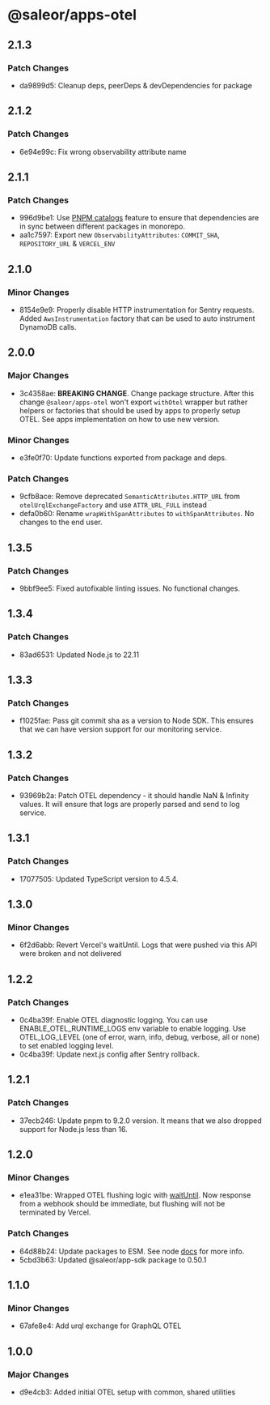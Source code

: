 # @saleor/apps-otel

## 2.1.3

### Patch Changes

- da9899d5: Cleanup deps, peerDeps & devDependencies for package

## 2.1.2

### Patch Changes

- 6e94e99c: Fix wrong observability attribute name

## 2.1.1

### Patch Changes

- 996d9be1: Use [PNPM catalogs](https://pnpm.io/catalogs) feature to ensure that dependencies are in sync between different packages in monorepo.
- aa1c7597: Export new `ObservabilityAttributes`: `COMMIT_SHA`, `REPOSITORY_URL` & `VERCEL_ENV`

## 2.1.0

### Minor Changes

- 8154e9e9: Properly disable HTTP instrumentation for Sentry requests. Added `AwsInstrumentation` factory that can be used to auto instrument DynamoDB calls.

## 2.0.0

### Major Changes

- 3c4358ae: **BREAKING CHANGE**. Change package structure. After this change `@saleor/apps-otel` won't export `withOtel` wrapper but rather helpers or factories that should be used by apps to properly setup OTEL. See apps implementation on how to use new version.

### Minor Changes

- e3fe0f70: Update functions exported from package and deps.

### Patch Changes

- 9cfb8ace: Remove deprecated `SemanticAttributes.HTTP_URL` from `otelUrqlExchangeFactory` and use `ATTR_URL_FULL` instead
- defa0b60: Rename `wrapWithSpanAttributes` to `withSpanAttributes`. No changes to the end user.

## 1.3.5

### Patch Changes

- 9bbf9ee5: Fixed autofixable linting issues. No functional changes.

## 1.3.4

### Patch Changes

- 83ad6531: Updated Node.js to 22.11

## 1.3.3

### Patch Changes

- f1025fae: Pass git commit sha as a version to Node SDK. This ensures that we can have version support for our monitoring service.

## 1.3.2

### Patch Changes

- 93969b2a: Patch OTEL dependency - it should handle NaN & Infinity values. It will ensure that logs are properly parsed and send to log service.

## 1.3.1

### Patch Changes

- 17077505: Updated TypeScript version to 4.5.4.

## 1.3.0

### Minor Changes

- 6f2d6abb: Revert Vercel's waitUntil. Logs that were pushed via this API were broken and not delivered

## 1.2.2

### Patch Changes

- 0c4ba39f: Enable OTEL diagnostic logging. You can use ENABLE_OTEL_RUNTIME_LOGS env variable to enable logging. Use OTEL_LOG_LEVEL (one of error, warn, info, debug, verbose, all or none) to set enabled logging level.
- 0c4ba39f: Update next.js config after Sentry rollback.

## 1.2.1

### Patch Changes

- 37ecb246: Update pnpm to 9.2.0 version. It means that we also dropped support for Node.js less than 16.

## 1.2.0

### Minor Changes

- e1ea31be: Wrapped OTEL flushing logic with [waitUntil](https://vercel.com/docs/functions/functions-api-reference#waituntil).
  Now response from a webhook should be immediate, but flushing will not be terminated by Vercel.

### Patch Changes

- 64d88b24: Update packages to ESM. See node [docs](https://nodejs.org/api/esm.html) for more info.
- 5cbd3b63: Updated @saleor/app-sdk package to 0.50.1

## 1.1.0

### Minor Changes

- 67afe8e4: Add urql exchange for GraphQL OTEL

## 1.0.0

### Major Changes

- d9e4cb3: Added initial OTEL setup with common, shared utilities
